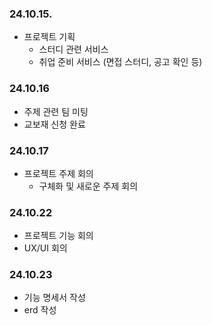 
### 24.10.15.
- 프로젝트 기획
    - 스터디 관련 서비스
    - 취업 준비 서비스 (면접 스터디, 공고 확인 등)

### 24.10.16
- 주제 관련 팀 미팅
- 교보재 신청 완료

### 24.10.17
- 프로젝트 주제 회의
    - 구체화 및 새로운 주제 회의

### 24.10.22
- 프로젝트 기능 회의
- UX/UI 회의

### 24.10.23
- 기능 명세서 작성
- erd 작성
